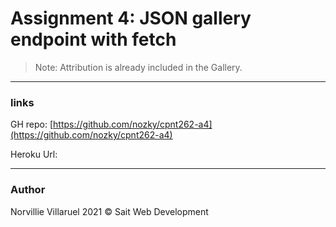 # Assignment 4: JSON gallery endpoint with fetch


>Note: Attribution is already included in the Gallery.


---
### links
GH repo: [https://github.com/nozky/cpnt262-a4](https://github.com/nozky/cpnt262-a4)

Heroku Url: []()

---
### Author
Norvillie Villaruel
2021 © Sait Web Development